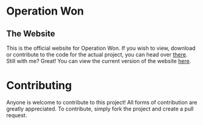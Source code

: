 # Operation Won
## The Website
This is the official website for Operation Won. If you wish to view, download or contribute to the code for the actual project, you can head over [there](https://github.com/Infinity6542/Operation-Won/]).
Still with me? Great! You can view the current version of the website [here](https://opwonweb.vercel.app/index.html).

# Contributing
Anyone is welcome to contribute to this project! All forms of contribution are greatly appreciated. To contribute, simply fork the project and create a pull request.
